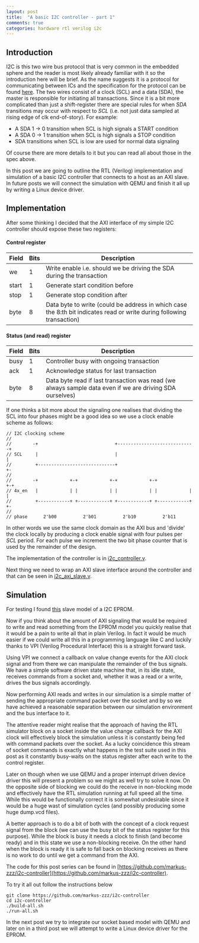 ```yaml
---
layout: post
title:  "A basic I2C controller - part 1"
comments: true
categories: hardware rtl verilog i2c
---
```

## Introduction
I2C is this two wire bus protocol that is very common in the embedded sphere
and the reader is most likely already familiar with it so the introduction here
will be brief.  As the name suggests it is a protocol for communicating between
ICs and the specification for the protocol can be found
[here](http://cache.nxp.com/documents/user_manual/UM10204.pdf).  The two wires
consist of a clock (SCL) and a data (SDA), the master is responsible for
initiating all transactions. Since it is a bit more complicated than just a
shift-register there are special rules for when *SDA* transitions may occur
with respect to *SCL* (i.e. not just data sampled at rising edge of clk
end-of-story). For example:

- A SDA 1 -> 0 transition when SCL is high signals a START condition
- A SDA 0 -> 1 transition when SCL is high signals a STOP condition
- SDA transitions when SCL is low are used for normal data signaling

Of course there are more details to it but you can read all about those in the
spec above.

In this post we are going to outline the RTL (Verilog) implementation and
simulation of a basic I2C controller that connects to a host as an AXI slave. In
future posts we will connect the simulation with QEMU and finish it all up by
writing a Linux device driver.

## Implementation
After some thinking I decided that the AXI interface of my simple I2C
controller should expose these two registers:

#### Control register

|Field|Bits|Description|
|-----|----|-----------|
|we|1|Write enable i.e. should we be driving the SDA during the transaction|
|start|1|Generate start condition before|
|stop|1|Generate stop condition after|
|byte|8|Data byte to write (could be address in which case the 8:th bit indicates read or write during following transaction)|

#### Status (and read) register

|Field|Bits|Description|
|-----|----|-----------|
|busy|1|Controller busy with ongoing transaction|
|ack|1|Acknowledge status for last transaction|
|byte|8|Data byte read if last transaction was read (we always sample data even if we are driving SDA ourselves)|

If one thinks a bit more about the signaling one realises that dividing the SCL
into four phases might be a good idea so we use a clock enable scheme as
follows:

```
// I2C clocking scheme
//
//        -+                             +-----------------------------+
// SCL     |                             |                             |
//         +-----------------------------+                             +-
//
//        -+            +-+            +-+            +-+            +-+
// 4x_en   |            | |            | |            | |            | |
//         +------------+ +------------+ +------------+ +------------+ +-
//
// phase      2'b00          2'b01          2'b10          2'b11
```
In other words we use the same clock domain as the AXI bus and 'divide' the clock
locally by producing a clock enable signal with four pulses per *SCL* period. For
each pulse we increment the two bit phase counter that is used by the remainder
of the design.

The implementation of the controller is in
[i2c_controller.v](https://github.com/markus-zzz/i2c-controller/blob/master/i2c_controller.v).

Next thing we need to wrap an AXI slave interface around the controller and
that can be seen in
[i2c_axi_slave.v](https://github.com/markus-zzz/i2c-controller/blob/master/i2c_axi_slave.v).

## Simulation
For testing I found
[this](https://github.com/olofk/i2c/blob/master/bench/verilog/i2c_slave_model.v)
slave model of a I2C EPROM.

Now if you think about the amount of AXI signaling that would be required to
write and read something from the EPROM model you quickly realise that it would
be a pain to write all that in plain Verilog. In fact it would be much easier
if we could write all this in a programming language like C and luckily thanks
to VPI (Verilog Procedural Interface) this is a straight forward task.

Using VPI we connect a callback on value change events for the AXI clock signal
and from there we can manipulate the remainder of the bus signals. We have a
simple software driven state machine that, in its idle state, receives commands
from a socket and, whether it was a read or a write, drives the bus signals
accordingly.

Now performing AXI reads and writes in our simulation is a simple matter of
sending the appropriate command packet over the socket and by so we have
achieved a reasonable separation between our simulation environment and the bus
interface to it.

The attentive reader might realise that the approach of having the RTL
simulator block on a socket inside the value change callback for the AXI clock
will effectively block the simulation unless it is constantly being fed with
command packets over the socket. As a lucky coincidence this stream of socket
commands is exactly what happens in the test suite used in this post as it
constantly busy-waits on the status register after each write to the control
register.

Later on though when we use QEMU and a proper interrupt driven device driver
this will present a problem so we might as well try to solve it now. On the
opposite side of blocking we could do the receive in non-blocking mode and
effectively have the RTL simulation running at full speed all the time. While
this would be functionally correct it is somewhat undesirable since it would be
a huge wast of simulation cycles (and possibly producing some huge dump.vcd
files).

A better approach is to do a bit of both with the concept of a clock request
signal from the block (we can use the busy bit of the status register for this
purpose). While the block is busy it needs a clock to finish (and become ready)
and in this state we use a non-blocking receive. On the other hand when the
block is ready it is safe to fall back on blocking receives as there is no work
to do until we get a command from the AXI.

The code for this post series can be found in
[https://github.com/markus-zzz/i2c-controller](https://github.com/markus-zzz/i2c-controller).

To try it all out follow the instructions below
```
git clone https://github.com/markus-zzz/i2c-controller
cd i2c-controller
./build-all.sh
./run-all.sh
```

In the next post we try to integrate our socket based model with QEMU and later
on in a third post we will attempt to write a Linux device driver for the
EPROM.

